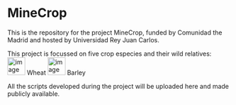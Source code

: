 # MineCrop

This is the repository for the project MineCrop, funded by Comunidad the Madrid and hosted by Universidad Rey Juan Carlos. 

This project is focussed on five crop especies and their wild relatives:
<img width="40" alt="image" src="https://github.com/user-attachments/assets/9e3b9bca-dd01-4c53-9979-e60fb3933745" /> Wheat <img width="40" alt="image" src="https://github.com/user-attachments/assets/590ee5b6-6e04-423d-b02e-c9985a7c9741" />
 Barley

All the scripts developed during the project will be uploaded here and made publicly available.
